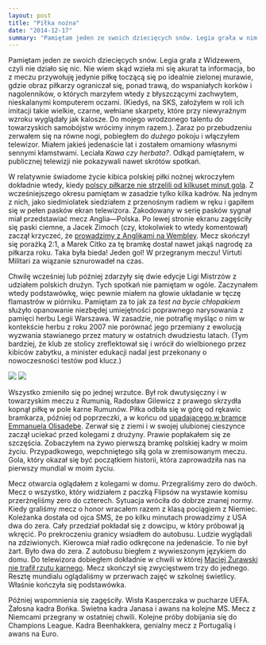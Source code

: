 ```yaml
---
layout: post
title: "Piłka nożna"
date: "2014-12-17"
summary: "Pamiętam jeden ze swoich dziecięcych snów. Legia grała w nim z Widzewem, czyli nie działo się nic. Nie wiem skąd przywołałem akurat tę informację, bo z meczu pamiętam jedynie piłkę toczącą się po idealnie zielonej murawie, a obraz piłkarzy ograniczał się, ponad trawą, do wspaniałych korków i nagolenników, o których wtedy marzyłem. Zerwałem się na równe nogi zaraz po przebudzeniu, pobiegłem do *dużego* pokoju i włączyłem telewizor. Miałem jakieś jedenaście lat. I zostałem omamiony sennymi kłamstwami."
---
```


Pamiętam jeden ze swoich dziecięcych snów. Legia grała z Widzewem, czyli nie działo się nic. Nie wiem skąd wzieła mi się akurat ta informacja, bo z meczu przywołuję jedynie piłkę toczącą się po idealnie zielonej murawie, gdzie obraz piłkarzy ograniczał się, ponad trawą, do wspaniałych korków i nagolenników, o których marzyłem wtedy z błyszczącymi zachwytem, nieskalanymi komputerem oczami. (Kiedyś, na SKS, założyłem w roli ich imitacji takie wielkie, czarne, wełniane skarpety, które przy niewyraźnym wzroku wyglądały jak kalosze. Do mojego wrodzonego talentu do towarzyskich samobójstw wrócimy innym razem.). Zaraz po przebudzeniu zerwałem się na równe nogi, pobiegłem do *dużego* pokoju i włączyłem telewizor. Miałem jakieś jedenaście lat i zostałem omamiony własnymi sennymi kłamstwami. Leciała *Kawa czy herbata?*.  Odkąd pamiętałem, w publicznej telewizji nie pokazywali nawet skrótów spotkań.

W relatywnie świadome życie kibica polskiej piłki nożnej wkroczyłem dokładnie wtedy, kiedy [polscy piłkarze nie strzelili od kilkuset minut gola](https://www.youtube.com/watch?v=nNhrzGLdEVE). Z wcześniejszego okresu pamiętam w zasadzie tylko kilka kadrów. Na jednym z nich, jako siedmiolatek siedziałem z przenośnym radiem w ręku i gapiłem się w pełen pasków ekran telewizora. Zakodowany w serię pasków sygnał miał przedstawiać mecz Anglia—Polska. Po lewej stronie ekranu zagęściły się paski ciemne, a Jacek Zimoch (czy, ktokolwiek to wtedy komentował) zaczął krzyczeć, że [prowadzimy z Anglikami na Wembley](https://www.youtube.com/watch?v=jplHpKstoq4). Mecz skończył się porażką 2:1, a Marek Citko za tę bramkę dostał nawet jakąś nagrodę za piłkarza roku. Taka była bieda! Jeden gol! W przegranym meczu! Virtuti Militari za wiązanie sznurowadeł na czas.

Chwilę wcześniej lub później zdarzyły się dwie edycje Ligi Mistrzów z udziałem polskich drużyn. Tych spotkań nie pamiętam w ogóle. Zaczynałem wtedy podstawówkę, więc pewnie miałem na głowie układanie w tęczę flamastrów w piórniku. Pamiętam za to jak za *test na bycie chłopakiem* służyło opanowanie niezbędej umiejętności poprawnego narysowania z pamięci herbu Legii Warszawa. W zasadzie, nie potrafię myśląc o nim w kontekście herbu z roku 2007 nie porównać jego przemiany z ewolucją wyzwania stawianego przez matury w ostatnich dwudziestu latach. (Tym bardziej, że klub ze stolicy zreflektował się i wrócił do wielbionego przez kibiców zabytku, a minister edukacji nadal jest przekonany o nowoczesności testów pod klucz.)

![](http://upload.wikimedia.org/wikipedia/commons/thumb/d/d0/Legialogo.jpg/240px-Legialogo.jpg)
![](http://legia.net/images/news/img4/herb1916.jpg)

Wszystko zmieniło się po jednej wrzutce. Był rok dwutysięczny i w towarzyskim meczu z Rumunią, Radosław Gilewicz z prawego skrzydła kopnął piłkę w pole karne Rumunów. Piłka odbiła się w górę od rękawic bramkarza, później od poprzeczki, a w końcu od [upadającego w bramce Emmanuela Olisadebe](https://www.youtube.com/watch?v=0dDjQ0rhB_8). Zerwał się z ziemi i w swojej ulubionej cieszynce zaczął uciekać przed kolegami z drużyny. Prawie popłakałem się ze szczęścia. Zobaczyłem na żywo pierwszą bramkę polskiej kadry w moim życiu. Przypadkowego, wepchniętego siłą gola w zremisowanym meczu. Gola, który okazał się być początkiem historii, która zaprowadziła nas na pierwszy mundial w moim życiu.

Mecz otwarcia oglądałem z kolegami w domu. Przegraliśmy zero do dwóch. Mecz o wszystko, który widziałem z paczką Flipsów na wystawie komisu przerżnęliśmy zero do czterech. Sytuacja wróciła do dobrze znanej normy. Kiedy graliśmy mecz o honor wracałem razem z klasą pociągiem z Niemiec. Koleżanka dostała od ojca SMS, że po kilku minutach prowadzimy z USA dwa do zera. Cały przedział pokładał się z dowcipu, w który próbował ją wkręcić. Po prekroczeniu granicy wsiadłem do autobusu. Ludzie wyglądali na zdziwionych. Kierowca miał radio odkręcone na jedenaście. To nie był żart. Było dwa do zera. Z autobusu biegłem z wywieszonym językiem do domu. Do telewizora dobiegłem dokładnie w chwili w której [Maciej Żurawski nie trafił rzutu karnego](https://www.youtube.com/watch?v=aOig6RNZLVQ). Mecz skończył się zwycięstwem trzy do jednego. Resztę mundialu oglądaliśmy w przerwach zajęć w szkolnej świetlicy. Właśnie kończyła się podstawówka.

Później wspomnienia się zagęściły. Wisła Kasperczaka w pucharze UEFA. Żałosna kadra Bońka. Swietna kadra Janasa i awans na kolejne MS. Mecz z Niemcami przegrany w ostatniej chwili. Kolejne próby dobijania się do Champions League. Kadra Beenhakkera, genialny mecz z Portugalią i awans na Euro. 
